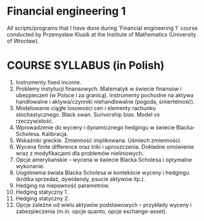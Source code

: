 Financial engineering 1
=====

All scripts/programs that I have done during 'Financial engineering 1' course conducted by Przemysław Klusik at the Institute of Mathematics (University of Wrocław). 

COURSE SYLLABUS  (in Polish)
===============

1. Instrumenty fixed income.
2. Problemy instytucji finansowych. Matematyk w świecie finansów i ubezpieczeń (w Polsce i za granicą). Instrumenty pochodne na aktywa handlowalne i aktywa/czynniki niehandlowalne (pogoda, śmiertelność).
3. Modelowanie ciągłe losowości cen i elementy rachunku stochastycznego. Black swan. Surivorship bias. Model vs rzeczywistość.
4. Wprowadzenie do wyceny i dynamicznego hedgingu w świecie Blacka-Scholesa. Kalibracja.
5. Wskaźniki greckie. Zmienność implikowana. Uśmiech zmienności.
6. Wycena finite difference oraz triki i uproszczenia. Dokładne omówienie wraz z modyfikacjami dla problemów nieliniowych.
7. Opcje amerykańskie – wycena w świecie Blacka Scholesa i optymalne wykonanie.
8. Uogólnienia świata Blacka Scholesa w kontekście wyceny i hedgingu (krótka sprzedaż, dywidendy, psucie aktywów itp.).
9. Hedging na niepewność parametrów.
10. Hedging statyczny 1.
11. Hedging statyczny 2.
12. Opcje zależne od wielu aktywów podstawowych – przykłady wyceny i zabezpieczenia (m.in. opcje quanto, opcje exchange-asset).